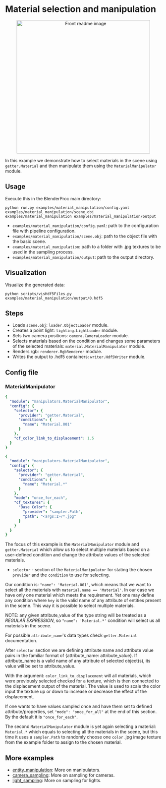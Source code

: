 # Material selection and manipulation


<p align="center">
<img src="rendering.png" alt="Front readme image" width=430>
</p>


In this example we demonstrate how to select materials in the scene using `getter.Material` and then manipulate them using the `MaterialManipulator` module.

## Usage

Execute this in the BlenderProc main directory:

```
python run.py examples/material_manipulation/config.yaml examples/material_manipulation/scene.obj examples/material_manipulation examples/material_manipulation/output
```

* `examples/material_manipulation/config.yaml`: path to the configuration file with pipeline configuration.
* `examples/material_manipulation/scene.obj`: path to the object file with the basic scene.
* `examples/material_manipulation`: path to a folder with .jpg textures to be used in the sampling process.
* `examples/material_manipulation/output`: path to the output directory.

## Visualization

Visualize the generated data:

```
python scripts/visHdf5Files.py examples/material_manipulation/output/0.hdf5
```

## Steps

* Loads `scene.obj`: `loader.ObjectLoader` module.
* Creates a point light: `lighting.LightLoader` module.
* Sets two camera positions: `camera.CameraLoader` module.
* Selects materials based on the condition and changes some parameters of the selected materials: `material.MaterialManipulator` module.
* Renders rgb: `renderer.RgbRenderer` module.
* Writes the output to .hdf5 containers: `writer.Hdf5Writer` module.

## Config file

### MaterialManipulator

```yaml
{
  "module": "manipulators.MaterialManipulator",
  "config": {
    "selector": {
      "provider": "getter.Material",
      "conditions": {
        "name": "Material.001"
      }
    },
    "cf_color_link_to_displacement": 1.5
  }
}
```
```yaml
{
  "module": "manipulators.MaterialManipulator",
  "config": {
    "selector": {
      "provider": "getter.Material",
      "conditions": {
        "name": "Material.*"
      }
    },
    "mode": "once_for_each",
    "cf_textures": {
      "Base Color": {
        "provider": "sampler.Path",
        "path": "<args:1>/*.jpg"
      }
    }
  }
}
```

The focus of this example is the `MaterialManipulator` module and `getter.Material` which allow us to select multiple materials based on a user-defined condition and change the attribute values of the selected materials.
* `selector` - section of the `MaterialManipulator` for stating the chosen `provider` and the `condition` to use for selecting.

Our condition is: `"name": 'Material.001'`, which means that we want to select all the materials with `material.name == 'Material'`. In our case we have only one material which meets the requirement.
Yet one may define any condition where `key` is the valid name of any attribute of entities present in the scene.
This way it is possible to select multiple materials. 

NOTE: any given attribute_value of the type string will be treated as a *REGULAR EXPRESSION*, so `"name": 'Material.*'` condition will select us all materials in the scene.

For possible `attribute_name`'s data types check `getter.Material` documentation.

After `selector` section we are defining attribute name and attribute value pairs in the familiar format of {attribute_name: attribute_value}.
If attribute_name is a valid name of any attribute of selected object(s), its value will be set to attribute_value.

With the argument: `color_link_to_displacement` will all materials, which were previously selected checked for a texture, which is then connected to the displacement output of the material.
The <float> value is used to scale the color input the texture up or down to increase or decrease the effect of the displacement.

If one wants to have values sampled once and have them set to defined attribute/properties, set `"mode": "once_for_all"` at the end of this section. 
By the default it is `"once_for_each"`.

The second `MaterialManipulator` module is yet again selecting a material: `Material.*` which equals to selecting all the materials in the scene, but this time it uses a `sampler.Path` to randomly choose one `color` .jpg image texture from the example folder to assign to the chosen material.

## More examples

* [entity_manipulation](../entity_manipulation): More on manipulators. 
* [camera_sampling](../camera_sampling): More on sampling for cameras.
* [light_sampling](../light_sampling): More on sampling for lights.
